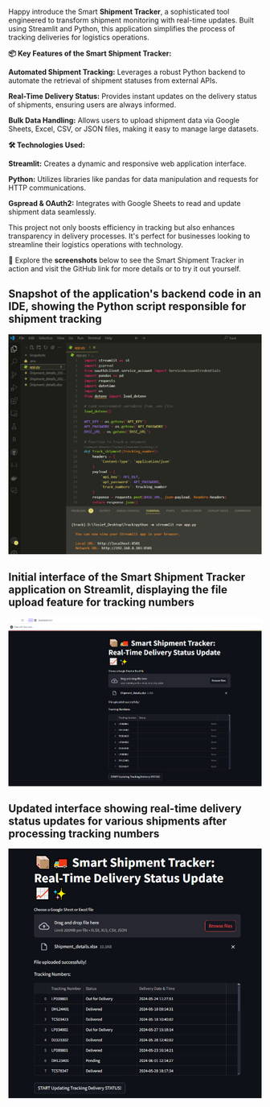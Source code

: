 Happy introduce the Smart **Shipment Tracker**, a sophisticated tool engineered to transform shipment monitoring with real-time updates. Built using Streamlit and Python, this application simplifies the process of tracking deliveries for logistics operations.

**📦 Key Features of the Smart Shipment Tracker:**

**Automated Shipment Tracking:** Leverages a robust Python backend to automate the retrieval of shipment statuses from external APIs.

**Real-Time Delivery Status:** Provides instant updates on the delivery status of shipments, ensuring users are always informed.

**Bulk Data Handling:** Allows users to upload shipment data via Google Sheets, Excel, CSV, or JSON files, making it easy to manage large datasets.

**🛠️ Technologies Used:**

**Streamlit:** Creates a dynamic and responsive web application interface.

**Python:** Utilizes libraries like pandas for data manipulation and requests for HTTP communications.

**Gspread & OAuth2:** Integrates with Google Sheets to read and update shipment data seamlessly.

This project not only boosts efficiency in tracking but also enhances transparency in delivery processes. It's perfect for businesses looking to streamline their logistics operations with technology.

👀 Explore the **screenshots** below to see the Smart Shipment Tracker in action and visit the GitHub link for more details or to try it out yourself.






## Snapshot of the application's backend code in an IDE, showing the Python script responsible for shipment tracking
![Snapshot of the application's backend code in an IDE, showing the Python script responsible for shipment tracking](Snapshots/0.png)

## Initial interface of the Smart Shipment Tracker application on Streamlit, displaying the file upload feature for tracking numbers
![Initial interface of the Smart Shipment Tracker application on Streamlit, displaying the file upload feature for tracking numbers](Snapshots/1.png)

## Updated interface showing real-time delivery status updates for various shipments after processing tracking numbers
![Updated interface showing real-time delivery status updates for various shipments after processing tracking numbers](Snapshots/2.png)
